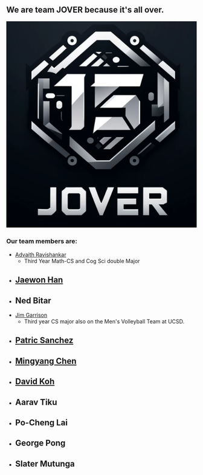 ## We are team JOVER because it's all over.
![Jover](https://github.com/cse110-sp24-group15/cse110-sp24-group15/blob/main/admin/branding/logo.png)


### Our team members are:
- [Advaith Ravishankar](https://github.com/AdvaithRavishankar)
   - Third Year Math-CS and Cog Sci double Major    
- [Jaewon Han](https://github.com/rabongHan)
   -    
- Ned Bitar
   -    
- [Jim Garrison](https://jimgarr.github.io/Pages/)  
   - Third year CS major also on the Men's Volleyball Team at UCSD. 
- [Patric Sanchez](https://github.com/ptsanchez)
   - 
- [Mingyang Chen](https://github.com/cmy0357)
   - 
- [David Koh](https://github.com/minidawie)
   - 
- Aarav Tiku
   -   
- Po-Cheng Lai
   - 
- George Pong
   - 
- Slater Mutunga
   - 
 
